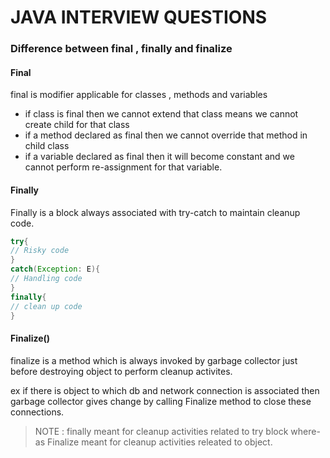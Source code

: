 # JAVA INTERVIEW QUESTIONS

### Difference between final , finally and finalize

#### Final
final is modifier applicable for classes , methods and variables

- if class is final then we cannot extend that class means we cannot create child for that class
- if a method declared as final then we cannot override that method in child class
- if a variable declared as final then it will become constant and we cannot perform re-assignment for that variable.

#### Finally

Finally is a block always associated with try-catch to maintain cleanup code.

```java
try{
// Risky code
}
catch(Exception: E){
// Handling code
}
finally{
// clean up code
}
```

#### Finalize()

finalize is a method which is always invoked by garbage collector just before destroying object to perform cleanup activites.

ex if there is object to which db and network connection is associated then garbage collector gives change by calling Finalize method to close these connections.


>NOTE : finally meant for cleanup activities related to try block where-as Finalize meant for cleanup activities releated to object.
